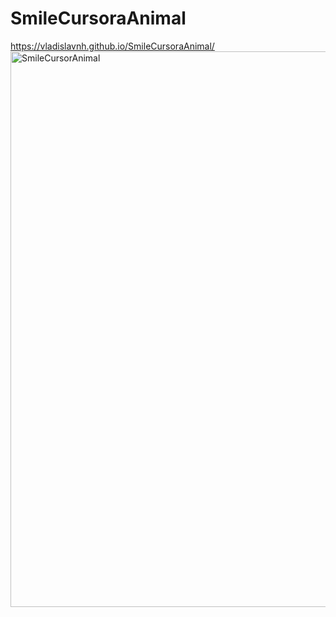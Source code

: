 # SmileCursoraAnimal
https://vladislavnh.github.io/SmileCursoraAnimal/
<img width="984" height="889" alt="SmileCursorAnimal" src="https://github.com/user-attachments/assets/e7b71298-3d12-4302-a1ff-52e7dfef8b4c" />
